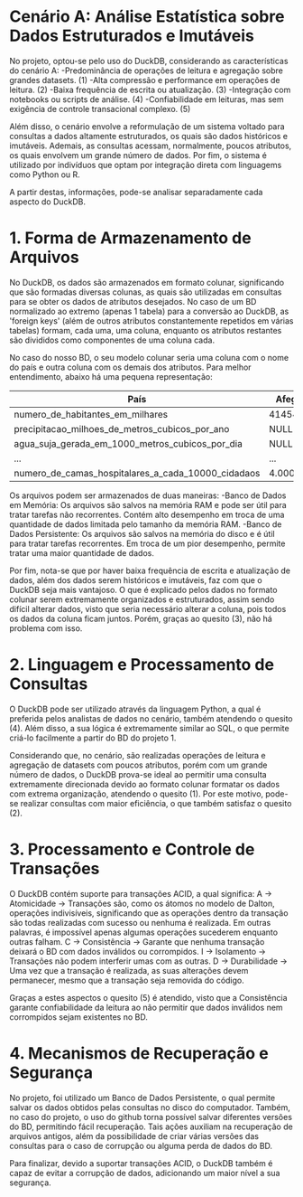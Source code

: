 # Cenário A: Análise Estatística sobre Dados Estruturados e Imutáveis
No projeto, optou-se pelo uso do DuckDB, considerando as características do cenário A:
-Predominância de operações de leitura e agregação sobre grandes datasets.              (1)
-Alta compressão e performance em operações de leitura.                                 (2)
-Baixa frequência de escrita ou atualização.                                            (3)
-Integração com notebooks ou scripts de análise.                                        (4)
-Confiabilidade em leituras, mas sem exigência de controle transacional complexo.       (5)

Além disso, o cenário envolve a reformulação de um sistema voltado para consultas a dados altamente estruturados, os quais são dados históricos e imutáveis. Ademais, as consultas acessam, normalmente, poucos atributos, os quais envolvem um grande número de dados. Por fim, o sistema é utilizado por indivíduos que optam por integração direta com linguagems como Python ou R.

A partir destas, informações, pode-se analisar separadamente cada aspecto do DuckDB.

# 1. Forma de Armazenamento de Arquivos
No DuckDB, os dados são armazenados em formato colunar, significando que são formadas diversas colunas, as quais são utilizadas em consultas para se obter os dados de atributos desejados. No caso de um BD normalizado ao extremo (apenas 1 tabela) para a conversão ao DuckDB, as 'foreign keys' (além de outros atributos constantemente repetidos em várias tabelas) formam, cada uma, uma coluna, enquanto os atributos restantes são divididos como componentes de uma coluna cada.

No caso do nosso BD, o seu modelo colunar seria uma coluna com o nome do país e outra coluna com os demais dos atributos. Para melhor entendimento, abaixo há uma pequena representação:

|                      País                         |  Afeganistão  |    Albania    |    Algeria    |  ...  |    Zimbabwe   |
|---------------------------------------------------|---------------|---------------|---------------|-------|---------------|
|numero_de_habitantes_em_milhares                   |  41454.761719 |  2811.655029  |  46164.218750 |  ...  |  16340.822266 |
|precipitacao_milhoes_de_metros_cubicos_por_ano     |      NULL     |  32224.000000 | 330957.406250 |  ...  | 372899.406250 |
|agua_suja_gerada_em_1000_metros_cubicos_por_dia    |      NULL     |  1188.000000  |  7730.000000  |  ...  |  48978.601562 |
|                       ...                         |      ...      |      ...      |      ...      |  ...  |      ...      |
|numero_de_camas_hospitalares_a_cada_10000_cidadaos |    4.000000   |      NULL     |      NULL     |  ...  |   17.000000   |

Os arquivos podem ser armazenados de duas maneiras:
-Banco de Dados em Memória: Os arquivos são salvos na memória RAM e pode ser útil para tratar tarefas não recorrentes. Contém alto desempenho em troca de uma quantidade de dados limitada pelo tamanho da memória RAM.
-Banco de Dados Persistente: Os arquivos são salvos na memória do disco e é útil para tratar tarefas recorrentes. Em troca de um pior desempenho, permite tratar uma maior quantidade de dados.

Por fim, nota-se que por haver baixa frequência de escrita e atualização de dados, além dos dados serem históricos e imutáveis, faz com que o DuckDB seja mais vantajoso. O que é explicado pelos dados no formato colunar serem extremamente organizados e estruturados, assim sendo difícil alterar dados, visto que seria necessário alterar a coluna, pois todos os dados da coluna ficam juntos. Porém, graças ao quesito (3), não há problema com isso.

# 2. Linguagem e Processamento de Consultas
O DuckDB pode ser utilizado através da linguagem Python, a qual é preferida pelos analistas de dados no cenário, também atendendo o quesito (4). Além disso, a sua lógica é extremamente similar ao SQL, o que permite criá-lo facilmente a partir do BD do projeto 1.

Considerando que, no cenário, são realizadas operações de leitura e agregação de datasets com poucos atributos, porém com um grande número de dados, o DuckDB prova-se ideal ao permitir uma consulta extremamente direcionada devido ao formato colunar formatar os dados com extrema organização, atendendo o quesito (1). Por este motivo, pode-se realizar consultas com maior eficiência, o que também satisfaz o quesito (2).

# 3. Processamento e Controle de Transações
O DuckDB contém suporte para transações ACID, a qual significa:
A -> Atomicidade -> Transações são, como os átomos no modelo de Dalton, operações indivisíveis, significando que as operações dentro da transação são todas realizadas com sucesso ou nenhuma é realizada. Em outras palavras, é impossível apenas algumas operações sucederem enquanto outras falham.
C -> Consistência -> Garante que nenhuma transação deixará o BD com dados inválidos ou corrompidos.
I -> Isolamento -> Transações não podem interferir umas com as outras.
D -> Durabilidade -> Uma vez que a transação é realizada, as suas alterações devem permanecer, mesmo que a transação seja removida do código.

Graças a estes aspectos o quesito (5) é atendido, visto que a Consistência garante confiabilidade da leitura ao não permitir que dados inválidos nem corrompidos sejam existentes no BD.

# 4. Mecanismos de Recuperação e Segurança
No projeto, foi utilizado um Banco de Dados Persistente, o qual permite salvar os dados obtidos pelas consultas no disco do computador. Também, no caso do projeto, o uso do github torna possível salvar diferentes versões do BD, permitindo fácil recuperação. Tais ações auxiliam na recuperação de arquivos antigos, além da possibilidade de criar várias versões das consultas para o caso de corrupção ou alguma perda de dados do BD.

Para finalizar, devido a suportar transações ACID, o DuckDB também é capaz de evitar a corrupção de dados, adicionando um maior nível a sua segurança.
